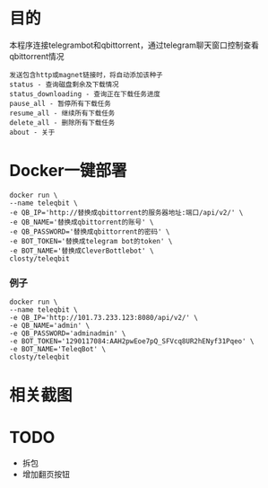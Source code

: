# 目的
本程序连接telegrambot和qbittorrent，通过telegram聊天窗口控制查看qbittorrent情况

```
发送包含http或magnet链接时，将自动添加该种子
status - 查询磁盘剩余及下载情况
status_downloading - 查询正在下载任务进度
pause_all - 暂停所有下载任务
resume_all - 继续所有下载任务
delete_all - 删除所有下载任务
about - 关于
```

# Docker一键部署

```
docker run \
--name teleqbit \
-e QB_IP='http://替换成qbittorrent的服务器地址:端口/api/v2/' \
-e QB_NAME='替换成qbittorrent的账号' \
-e QB_PASSWORD='替换成qbittorrent的密码' \
-e BOT_TOKEN='替换成telegram bot的token' \
-e BOT_NAME='替换成CleverBottlebot' \
closty/teleqbit
```

### 例子
```
docker run \
--name teleqbit \
-e QB_IP='http://101.73.233.123:8080/api/v2/' \
-e QB_NAME='admin' \
-e QB_PASSWORD='adminadmin' \
-e BOT_TOKEN='1290117084:AAH2pwEoe7pQ_SFVcq8UR2hENyf31Pqeo' \
-e BOT_NAME='TeleqBot' \
closty/teleqbit
```

# 相关截图



# TODO
- 拆包
- 增加翻页按钮

